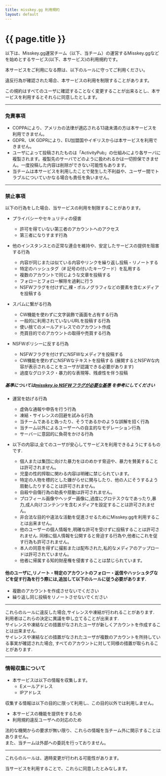 ```yaml
---
title: misskey.gg 利用規約
layout: default
---
```

 
# {{ page.title }}

以下は、Misskey.gg運営チーム（以下、当チーム）の運営するMisskey.ggなどを始めとするサービス(以下、本サービス)の利用規約です。

本サービスをご利用になる際は、以下のルールに守ってご利用ください。

違反行為が確認された場合、本サービスの利用を制限することがあります。

この規約はすべてのユーザに確認することなく変更することが出来るとし、本サービスを利用するとそれらに同意したとします。

***
### 免責事項
- COPPAにより、アメリカの法律が適応される13歳未満の方は本サービスを利用できません。
- GDPR、UK GDPRにより、EU加盟国やイギリスからは本サービスを利用できません。
- ユーザによって投稿されたものは「ActivityPub」の仕組みにより各サーバに複製されます。複製先のサーバでどのように扱われるかは一切担保できません。一度投稿した内容は削除ができない可能性もあります。
- 当チームは本サービスを利用したことで発生した不利益や、ユーザー間でトラブルについていかなる場合も責任を負いません。

***
### 禁止事項
以下の行為をした場合、当サービスの利用を制限することがあります。

* プライバシーやセキュリティの侵害
    * 許可を得ていない第三者のアカウントへのアクセス
    * 第三者になりすます行為

*  他のインスタンスとの正常な連合を維持や、安定したサービスの提供を阻害する行為
    * 内容が同じまたは似ている内容やリンクを繰り返し投稿・リノートする
    * 特定のハッシュタグ（# 記号の付いたキーワード）を乱用する  
    * 複数のアカウントで同じような文章を投稿する  
    * フォローとフォロー解除を過剰に行う  
    * NSFWフラグを付けずに,裸・ポルノグラフィなどの要素を含むメディアを投稿する  

*  スパムに繋がる行為
    * CW機能を使わずに文字装飾で画面を占有する行為
    * 一般的に利用されていないURLを投稿する行為
    * 使い捨てのメールアドレスでのアカウント作成
    * 売買目的でのアカウントの取得や売買する行為

* NSFWポリシーに反する行為
    * NSFWフラグを付けずにNSFWなメディアを投稿する
    * CW機能を使わずにNSFWなテキストを投稿する (展開するとNSFWな内容が表示されることをユーザが認識できる必要があります)
    * 過度なグロテスク・暴力的な表現等、残虐性を伴う投稿  

##### 基準については[misskey.io NSFWフラグが必要な基準](https://support.misskey.io/hc/ja/articles/6657417016463-NSFW%E3%83%95%E3%83%A9%E3%82%B0%E3%81%8C%E5%BF%85%E8%A6%81%E3%81%AA%E5%9F%BA%E6%BA%96%E3%81%AB%E3%81%A4%E3%81%84%E3%81%A6) を参考にしてください

*  運営を妨げる行為
    * 虚偽な通報や申告を行う行為
    * 凍結・サイレンスの回避を試みる行為
    * 当チームであると偽ったり、そうであるかのような誤解を招く行為
    * 当チーム以外によるユーザーへの自主的なモデレーション行為
    * サーバーに意図的に負荷をかける行為

*  以下の内容は,全てのユーザが安心してサービスを利用できるようにするものです.
    * 個人または集団に向けた暴力をほのめかす脅迫や、暴力を賛美することは許可されません。
    * 児童の性的搾取に関わる内容は明確に禁じられています。
    * 特定の人物を標的とした嫌がらせに関与したり、他の人にそうするよう扇動したりすることは許可されません。
    * 自殺や自傷行為の助長や扇動は許可されません。
    * プロフィール画像やヘッダー画像に,過度にグロテスクなであったり,暴力,成人向けコンテンツを含むメディアを設定することは許可されません。
    * 非合法な目的や違法な活動を促進させるためにMisskey.ggを利用することは出来ません。
    * 他のユーザーの個人情報を,明確な許可を受けずに投稿することは許可されません. 同様に個人情報を公開すると脅迫する行為や,他者にこれを促す行為も許可されません。
    * 本人の同意を得ずに撮影または配布された,私的なメディアのアップロードは許可されていません。
    * 他者に帰属する知的財産権を侵害することは禁じられています。

#### 他のユーザに,リノート・特定のアカウントのフォロー・返信やハッシュタグなどを促す行為を行う際には,追加して以下のルールに従う必要があります.  
- 複数のアカウントを作成させないでください  
- 繰り返し同じ投稿をリノートさせないでください  

***

これらのルールに違反した場合,サイレンスや凍結が行われることがあります.  
利用者はこれらの決定に異議を申し立てることが出来ます.  
サイレンスや凍結などの措置がなされたユーザが新しくアカウントを作成することは出来ません.  
サイレンスや凍結などの措置がなされたユーザが複数のアカウントを所持している事実が確認された場合, すべてのアカウントに対して同様の措置が取られることがあります.  

***
### 情報収集について
*  本サービスは以下の情報を収集します。
    * Eメールアドレス
    * IPアドレス
    <!-- * [プライバシーポリシー](/privacy)に記載されている事項 -->

収集する情報は以下の目的に限って利用し、この目的以外では利用しません。
*  本サービスの機能を提供をするため
*  利用規約違反ユーザへの対応のため

法的な機関からの要求が無い限り、これらの情報を当チーム外に開示することはありません。  
また、当チームは外部への委託を行っておりません。

***

これらのルールは、適時変更が行われる可能性があります。  

当サービスを利用することで、これらに同意したとみなします。  
